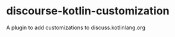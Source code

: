 discourse-kotlin-customization
==========================

A plugin to add customizations to discuss.kotlinlang.org
